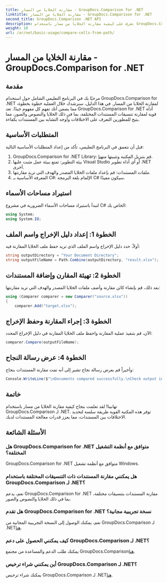 ```yaml
---
title: مقارنة الخلايا من المسار - GroupDocs.Comparison for .NET
linktitle: مقارنة الخلايا من المسار - GroupDocs.Comparison for .NET
second_title: GroupDocs.Comparison .NET API
description: تعرف على كيفية مقارنة الخلايا من مسار باستخدام GroupDocs.Comparison لـ .NET. تحديد الاختلافات بين المستندات بكفاءة.
weight: 10
url: /ar/net/basic-usage/compare-cells-from-path/
---
```


# مقارنة الخلايا من المسار - GroupDocs.Comparison for .NET

## مقدمة
مرحبًا بك في البرنامج التعليمي الشامل حول استخدام GroupDocs.Comparison for .NET لمقارنة الخلايا من المسار. في هذا الدليل، سنرشدك خلال العملية خطوة بخطوة، مما يضمن أنك تفهم كل مفهوم جيدًا. تعد GroupDocs.Comparison for .NET أداة قوية لمقارنة تنسيقات المستندات المختلفة، بما في ذلك الخلايا والنصوص والصور، مما يتيح للمطورين التعرف على الاختلافات وأوجه التشابه بين المستندات بكفاءة.
## المتطلبات الأساسية
قبل أن نتعمق في البرنامج التعليمي، تأكد من إعداد المتطلبات الأساسية التالية:
1. GroupDocs.Comparison for .NET Library: قم بتنزيل المكتبة وتثبيتها من[هنا](https://releases.groupdocs.com/comparison/net/).
2. بيئة التطوير: تمتع ببيئة عمل مثبت عليها Visual Studio أو أي أداة تطوير .NET أخرى.
3. ملفات المستندات: قم بإعداد ملفات الخلايا المصدر والهدف التي تريد مقارنتها.
4. المعرفة الأساسية بـ C#: الإلمام بلغة البرمجة C# سيكون مفيدًا.

## استيراد مساحات الأسماء
لنبدأ باستيراد مساحات الأسماء الضرورية في مشروع C# الخاص بك:
```csharp
using System;
using System.IO;
```
## الخطوة 1: إعداد دليل الإخراج واسم الملف
أولاً، حدد دليل الإخراج واسم الملف الذي تريد حفظ ملف الخلايا المقارنة فيه:
```csharp
string outputDirectory = "Your Document Directory";
string outputFileName = Path.Combine(outputDirectory, "result.xlsx");
```
## الخطوة 2: تهيئة المقارن وإضافة المستندات
بعد ذلك، قم بإنشاء كائن مقارنة وأضف ملفات الخلايا المصدر والهدف التي تريد مقارنتها:
```csharp
using (Comparer comparer = new Comparer("source.xlsx"))
{
    comparer.Add("target.xlsx");
```
## الخطوة 3: إجراء المقارنة وحفظ الإخراج
الآن، قم بتنفيذ عملية المقارنة واحفظ ملف الخلايا المقارنة في دليل الإخراج المحدد:
```csharp
comparer.Compare(outputFileName);
```
## الخطوة 4: عرض رسالة النجاح
وأخيراً قم بعرض رسالة نجاح تشير إلى أنه تمت مقارنة المستندات بنجاح:
```csharp
Console.WriteLine($"\nDocuments compared successfully.\nCheck output in {outputDirectory}.");
```

## خاتمة
تهانينا! لقد تعلمت بنجاح كيفية مقارنة الخلايا من مسار باستخدام GroupDocs.Comparison لـ .NET. توفر هذه المكتبة القوية طريقة سلسة لتحديد الاختلافات بين المستندات، مما يعزز قدرات معالجة المستندات لديك.
## الأسئلة الشائعة
### هل GroupDocs.Comparison for .NET متوافق مع أنظمة التشغيل المختلفة؟
GroupDocs.Comparison for .NET متوافق مع أنظمة تشغيل Windows.
### هل يمكنني مقارنة المستندات ذات التنسيقات المختلفة باستخدام GroupDocs.Comparison لـ .NET؟
نعم، يدعم GroupDocs.Comparison for .NET مقارنة المستندات بتنسيقات مختلفة، بما في ذلك الخلايا والنصوص والصور.
### هل تقدم GroupDocs.Comparison for .NET نسخة تجريبية مجانية؟
 نعم، يمكنك الوصول إلى النسخة التجريبية المجانية من GroupDocs.Comparison لـ .NET[هنا](https://releases.groupdocs.com/).
### كيف يمكنني الحصول على دعم GroupDocs.Comparison لـ .NET؟
يمكنك طلب الدعم والمساعدة من مجتمع GroupDocs.Comparison[هنا](https://forum.groupdocs.com/c/comparison/12).
### أين يمكنني شراء ترخيص GroupDocs.Comparison لـ .NET؟
 يمكنك شراء ترخيص GroupDocs.Comparison لـ .NET[هنا](https://purchase.groupdocs.com/buy).